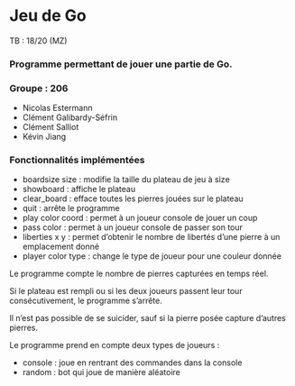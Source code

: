 # Jeu de Go

TB : 18/20 (MZ)

### Programme permettant de jouer une partie de Go.

### Groupe : 206
- Nicolas Estermann
- Clément Galibardy-Séfrin
- Clément Salliot
- Kévin Jiang

### Fonctionnalités implémentées
- boardsize size : modifie la taille du plateau de jeu à size
- showboard : affiche le plateau
- clear_board : efface toutes les pierres jouées sur le plateau
- quit : arrête le programme
- play color coord : permet à un joueur console de jouer un coup
- pass color : permet à un joueur console de passer son tour
- liberties x y : permet d’obtenir le nombre de libertés d’une pierre à un emplacement donné
- player color type : change le type de joueur pour une couleur donnée

Le programme compte le nombre de pierres capturées en temps réel.

Si le plateau est rempli ou si les deux joueurs passent leur tour consécutivement, le programme s’arrête.

Il n’est pas possible de se suicider, sauf si la pierre posée capture d’autres pierres.

Le programme prend en compte deux types de joueurs :
- console : joue en rentrant des commandes dans la console
- random : bot qui joue de manière aléatoire
